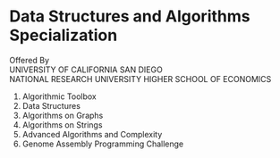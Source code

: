 # Data Structures and Algorithms Specialization

Offered By <br>
UNIVERSITY OF CALIFORNIA SAN DIEGO <br>
NATIONAL RESEARCH UNIVERSITY HIGHER SCHOOL OF ECONOMICS

1. Algorithmic Toolbox
2. Data Structures
3. Algorithms on Graphs
4. Algorithms on Strings
5. Advanced Algorithms and Complexity
6. Genome Assembly Programming Challenge


